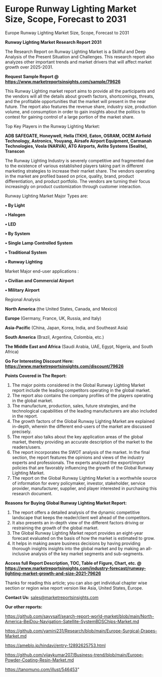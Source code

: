 # Europe Runway Lighting Market Size, Scope, Forecast to 2031
Europe Runway Lighting Market Size, Scope, Forecast to 2031

<strong>Runway Lighting Market Research Report 2031</strong>

The Research Report on Runway Lighting Market is a Skillful and Deep Analysis of the Present Situation and Challenges. This research report also analyzes other important trends and market drivers that will affect market growth over 2025-2031.

<strong>Request Sample Report @ <a href=https://www.marketreportsinsights.com/sample/79626>https://www.marketreportsinsights.com/sample/79626</a></strong>

This Runway Lighting market report aims to provide all the participants and the vendors will all the details about growth factors, shortcomings, threats, and the profitable opportunities that the market will present in the near future. The report also features the revenue share, industry size, production volume, and consumption in order to gain insights about the politics to contest for gaining control of a large portion of the market share.

Top Key Players in the Runway Lighting Market:

<strong>ADB SAFEGATE, Honeywell, Hella (TKH), Eaton, OSRAM, OCEM Airfield Technology, Astronics, Youyang, Airsafe Airport Equipment, Carmanah Technologies, Vosla (NARVA), ATG Airports, Avlite Systems (Sealite), Transcon</strong>

The Runway Lighting Industry is severely competitive and fragmented due to the existence of various established players taking part in different marketing strategies to increase their market share. The vendors operating in the market are profiled based on price, quality, brand, product differentiation, and product portfolio. The vendors are turning their focus increasingly on product customization through customer interaction.

Runway Lighting Market Major Types are:

<strong>• By Light

• Halogen

• LED

• By System

• Single Lamp Controlled System

• Traditional System

• Runway Lighting</strong>

Market Major end-user applications :

<strong>• Civilian and Commercial Airport

• Military Airport</strong>

Regional Analysis

</u><strong><b>North America</b></strong> (the United States, Canada, and Mexico)

<strong><b>Europe </b></strong>(Germany, France, UK, Russia, and Italy)

<strong><b>Asia-Pacific</b></strong> (China, Japan, Korea, India, and Southeast Asia)

<strong><b>South America</b></strong> (Brazil, Argentina, Colombia, etc.)

<strong><b>The Middle East and Africa</b></strong> (Saudi Arabia, UAE, Egypt, Nigeria, and South Africa)

<strong>Go For Interesting Discount Here: <a href=https://www.marketreportsinsights.com/discount/79626>https://www.marketreportsinsights.com/discount/79626</a></strong>

<strong>Points Covered in The Report:</strong>
<ol>
  <li>The major points considered in the Global Runway Lighting Market report include the leading competitors operating in the global market.</li>
  <li>The report also contains the company profiles of the players operating in the global market.</li>
  <li>The manufacture, production, sales, future strategies, and the technological capabilities of the leading manufacturers are also included in the report.</li>
  <li>The growth factors of the Global Runway Lighting Market are explained in-depth, wherein the different end-users of the market are discussed precisely.</li>
  <li>The report also talks about the key application areas of the global market, thereby providing an accurate description of the market to the readers/users.</li>
  <li>The report incorporates the SWOT analysis of the market. In the final section, the report features the opinions and views of the industry experts and professionals. The experts analyzed the export/import policies that are favorably influencing the growth of the Global Runway Lighting Market.</li>
  <li>The report on the Global Runway Lighting Market is a worthwhile source of information for every policymaker, investor, stakeholder, service provider, manufacturer, supplier, and player interested in purchasing this research document.</li>
</ol>
<strong>Reasons for Buying Global Runway Lighting Market Report:</strong>

<ol>
  <li>The report offers a detailed analysis of the dynamic competitive landscape that keeps the reader/client well ahead of the competitors.</li>
  <li>It also presents an in-depth view of the different factors driving or restraining the growth of the global market.</li>
  <li>The Global Runway Lighting Market report provides an eight-year forecast evaluated on the basis of how the market is estimated to grow.</li>
  <li>It helps in making aware business decisions by having providing thorough insights insights into the global market and by making an all-inclusive analysis of the key market segments and sub-segments.</li>
</ol>
<strong>Access full Report Description, TOC, Table of Figure, Chart, etc. @ <a href=https://www.marketreportsinsights.com/industry-forecast/runway-lighting-market-growth-and-size-2021-79626>https://www.marketreportsinsights.com/industry-forecast/runway-lighting-market-growth-and-size-2021-79626</a></strong>


Thanks for reading this article; you can also get individual chapter wise section or region wise report version like Asia, United States, Europe.

<strong>Contact Us:</strong>
sales@marketreportsinsights.com

<strong>Our other reports:</strong>

<a href=https://github.com/sayysaif/search-report-world-market/blob/main/North-America-BeiDou-Navigation-Satellite-SystemBDSChips-Market.md>https://github.com/sayysaif/search-report-world-market/blob/main/North-America-BeiDou-Navigation-Satellite-SystemBDSChips-Market.md</a>

<a href=https://github.com/yamini231/Research/blob/main/Europe-Surgical-Drapes-Market.md>https://github.com/yamini231/Research/blob/main/Europe-Surgical-Drapes-Market.md</a>

<a href=https://ameblo.jp/hindavi/entry-12892625753.html>https://ameblo.jp/hindavi/entry-12892625753.html</a>

<a href=https://github.com/vijaykumar207/Business-trend/blob/main/Europe-Powder-Coating-Resin-Market.md>https://github.com/vijaykumar207/Business-trend/blob/main/Europe-Powder-Coating-Resin-Market.md</a>

<a href=https://tanomuno.com/illust/546453>https://tanomuno.com/illust/546453</a>"

